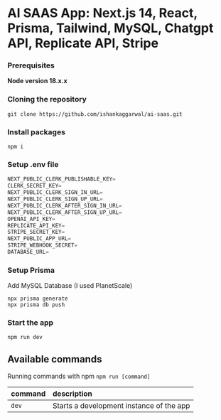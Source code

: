 # AI SAAS App: Next.js 14, React, Prisma, Tailwind, MySQL, Chatgpt API, Replicate API, Stripe

### Prerequisites

**Node version 18.x.x**

### Cloning the repository

```shell
git clone https://github.com/ishankaggarwal/ai-saas.git
```

### Install packages

```shell
npm i
```

### Setup .env file


```js
NEXT_PUBLIC_CLERK_PUBLISHABLE_KEY=
CLERK_SECRET_KEY=
NEXT_PUBLIC_CLERK_SIGN_IN_URL=
NEXT_PUBLIC_CLERK_SIGN_UP_URL=
NEXT_PUBLIC_CLERK_AFTER_SIGN_IN_URL=
NEXT_PUBLIC_CLERK_AFTER_SIGN_UP_URL=
OPENAI_API_KEY=
REPLICATE_API_KEY=
STRIPE_SECRET_KEY=
NEXT_PUBLIC_APP_URL=
STRIPE_WEBHOOK_SECRET=
DATABASE_URL=
```

### Setup Prisma

Add MySQL Database (I used PlanetScale)

```shell
npx prisma generate
npx prisma db push

```

### Start the app

```shell
npm run dev
```

## Available commands

Running commands with npm `npm run [command]`

| command         | description                              |
| :-------------- | :--------------------------------------- |
| `dev`           | Starts a development instance of the app |